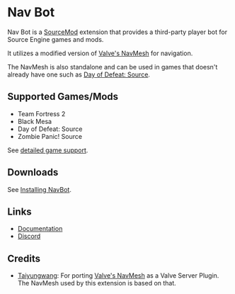 Nav Bot
======

[SourceMod]: https://www.sourcemod.net/
[Nav Mesh VSP]: https://github.com/taiyungwang/valve_source_plugin_navmesh
[Taiyungwang]: https://github.com/taiyungwang
[Documentation]: docs/README.md
[Discord]: https://discord.gg/bh9g8MebJn
[Valve's NavMesh]: https://developer.valvesoftware.com/wiki/Nav_Mesh
[Day of Defeat: Source]: https://store.steampowered.com/app/300/Day_of_Defeat_Source/
[Installing NavBot]: docs/INSTALL.md
[Supported Games/Mods List]: docs/MODS.md
[detailed game support]: docs/DGS.md

Nav Bot is a [SourceMod] extension that provides a third-party player bot for Source Engine games and mods.

It utilizes a modified version of [Valve's NavMesh] for navigation.

The NavMesh is also standalone and can be used in games that doesn't already have one such as [Day of Defeat: Source].

## Supported Games/Mods

- Team Fortress 2
- Black Mesa
- Day of Defeat: Source
- Zombie Panic! Source

See [detailed game support].

## Downloads

See [Installing NavBot].

## Links

- [Documentation]
- [Discord]

## Credits

- [Taiyungwang]: For porting [Valve's NavMesh] as a Valve Server Plugin. The NavMesh used by this extension is based on that.